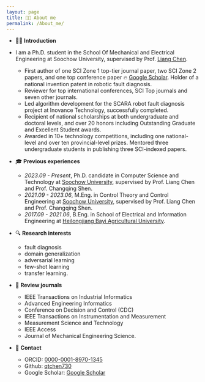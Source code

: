 ```yaml
---
layout: page
title: 👨‍🎓 About me
permalink: /About_me/
---
```

- 👨‍🎓 **Introduction**
- I am a Ph.D. student in the School Of Mechanical and Electrical Engineering at Soochow University, supervised by Prof. [Liang Chen](https://jdxy.suda.edu.cn/).
  - First author of one SCI Zone 1 top-tier journal paper, two SCI Zone 2 papers, and one top conference paper 🔥 [Google Scholar](https://scholar.google.com/citations?user=Ag4Bcb6bUv4C). Holder of a national invention patent in robotic fault diagnosis.
  - Reviewer for top international conferences, SCI Top journals and seven other journals.
  - Led algorithm development for the SCARA robot fault diagnosis project at Inovance Technology, successfully completed.
  - Recipient of national scholarships at both undergraduate and doctoral levels, and over 20 honors including Outstanding Graduate and Excellent Student awards.
  - Awarded in 10+ technology competitions, including one national-level and over ten provincial-level prizes. Mentored three undergraduate students in publishing three SCI-indexed papers.
  
- 🎓 **Previous experiences**
  - *2023.09 - Present*, Ph.D. candidate in Computer Science and Technology at [Soochow University](https://www.suda.edu.cn/), supervised by Prof. Liang Chen and Prof. Changqing Shen.
  - *2021.09 - 2023.06*, M.Eng. in Control Theory and Control Engineering at [Soochow University](https://www.suda.edu.cn/), supervised by Prof. Liang Chen and Prof. Changqing Shen.
  - *2017.09 - 2021.06*, B.Eng. in School of Electrical and Information Engineering at [Heilongjiang Bayi Agricultural University](https://www.byau.edu.cn/).

- 🔍 **Research interests**
  - fault diagnosis
  - domain generalization
  - adversarial learning
  - few-shot learning
  - transfer learning.
  
- 📖 **Review journals**
  - IEEE Transactions on Industrial Informatics
  - Advanced Engineering Informatics
  - Conference on Decision and Control (CDC)
  - IEEE Transactions on Instrumentation and Measurement
  - Measurement Science and Technology
  - IEEE Access
  - Journal of Mechanical Engineering Science.
- 📧 **Contact**
  - ORCID: [0000-0001-8970-1345](https://orcid.org/0000-0001-8970-1345)
  - Github: [qtchen730](https://github.com/qtchen730)
  - Google Scholar: [Google Scholar](https://scholar.google.com/citations?user=Ag4Bcb6bUv4C)


